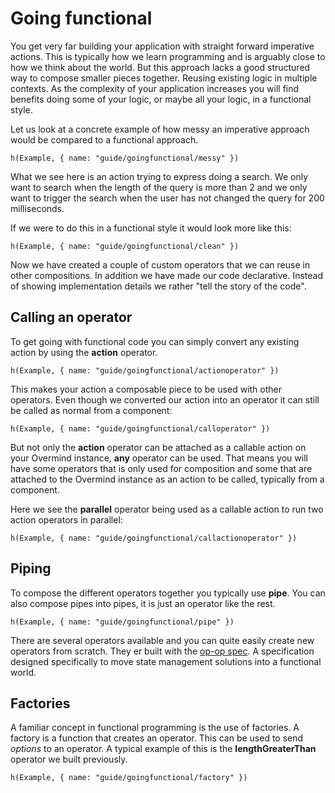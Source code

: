# Going functional

You get very far building your application with straight forward imperative actions. This is typically how we learn programming and is arguably close to how we think about the world. But this approach lacks a good structured way to compose smaller pieces together. Reusing existing logic in multiple contexts. As the complexity of your application increases you will find benefits doing some of your logic, or maybe all your logic, in a functional style.

Let us look at a concrete example of how messy an imperative approach would be compared to a functional approach.

```marksy
h(Example, { name: "guide/goingfunctional/messy" })
```

What we see here is an action trying to express doing a search. We only want to search when the length of the query is more than 2 and we only want to trigger the search when the user has not changed the query for 200 milliseconds.

If we were to do this in a functional style it would look more like this:

```marksy
h(Example, { name: "guide/goingfunctional/clean" })
```

Now we have created a couple of custom operators that we can reuse in other compositions. In addition we have made our code declarative. Instead of showing implementation details we rather "tell the story of the code". 

## Calling an operator

To get going with functional code you can simply convert any existing action by using the **action** operator.

```marksy
h(Example, { name: "guide/goingfunctional/actionoperator" })
```

This makes your action a composable piece to be used with other operators. Even though we converted our action into an operator it can still be called as normal from a component:

```marksy
h(Example, { name: "guide/goingfunctional/calloperator" })
```

But not only the **action** operator can be attached as a callable action on your Overmind instance, **any** operator can be used. That means you will have some operators that is only used for composition and some that are attached to the Overmind instance as an action to be called, typically from a component.

Here we see the **parallel** operator being used as a callable action to run two action operators in parallel:
```marksy
h(Example, { name: "guide/goingfunctional/callactionoperator" })
```

## Piping


To compose the different operators together you typically use **pipe**. You can also compose pipes into pipes, it is just an operator like the rest.

```marksy
h(Example, { name: "guide/goingfunctional/pipe" })
```

There are several operators available and you can quite easily create new operators from scratch. They er built with the [op-op spec](https://github.com/christianalfoni/op-op-spec). A specification designed specifically to move state management solutions into a functional world.

## Factories

A familiar concept in functional programming is the use of factories. A factory is a function that creates an operator. This can be used to send *options* to an operator. A typical example of this is the **lengthGreaterThan** operator we built previously.

```marksy
h(Example, { name: "guide/goingfunctional/factory" })
```